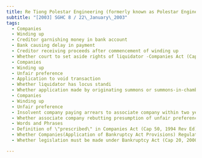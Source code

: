 ```yaml
---
title: Re Tiong Polestar Engineering (formerly known as Polestar Engineering (S) Pte Ltd 
subtitle: "[2003] SGHC 8 / 22\_January\_2003"
tags:
  - Companies
  - Winding up
  - Creditor garnishing money in bank account
  - Bank causing delay in payment
  - Creditor receiving proceeds after commencement of winding up
  - Whether court to set aside rights of liquidator -Companies Act (Cap 50, 1994 Rev Ed) s 334(1)(c)
  - Companies
  - Winding up
  - Unfair preference
  - Application to void transaction
  - Whether liquidator has locus standi
  - Whether application made by originating summons or summons-in-chambers
  - Companies
  - Winding up
  - Unfair preference
  - Insolvent company paying arrears to associate company within two years of winding up
  - Whether associate company rebutting presumption of unfair preference
  - Words and Phrases
  - Definition of \"prescribed\" in Companies Act (Cap 50, 1994 Rev Ed)
  - Whether Companies(Application of Bankruptcy Act Provisions) Regulations (Cap 50, R 3, 1995 Ed) validly prescribed
  - Whether legislation must be made under Bankruptcy Act (Cap 20, 2000 Rev Ed)

---
```


